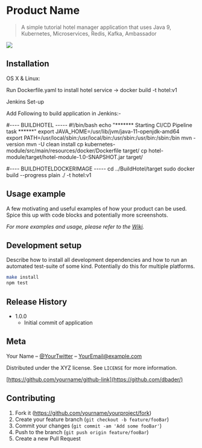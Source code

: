# Product Name
> A simple tutorial hotel manager application that uses Java 9, Kubernetes, Microservices, Redis, Kafka, Ambassador

![](header.png)

## Installation

OS X & Linux:

Run Dockerfile.yaml to install hotel service -> docker build -t hotel:v1

Jenkins Set-up

Add Following to build application in Jenkins:-

#---- BUILDHOTEL -----
#!/bin/bash
echo "******* Starting CI/CD Pipeline task ******"
export JAVA_HOME=/usr/lib/jvm/java-11-openjdk-amd64
export PATH=/usr/local/sbin:/usr/local/bin:/usr/sbin:/usr/bin:/sbin:/bin 
mvn -version
mvn -U clean install
cp kubernetes-module/src/main/resources/docker/Dockerfile target/
cp hotel-module/target/hotel-module-1.0-SNAPSHOT.jar target/

#---- BUILDHOTELDOCKERIMAGE -----
cd ../BuildHotel/target
sudo docker build --progress plain ./ -t hotel:v1

## Usage example

A few motivating and useful examples of how your product can be used. Spice this up with code blocks and potentially more screenshots.

_For more examples and usage, please refer to the [Wiki][wiki]._

## Development setup

Describe how to install all development dependencies and how to run an automated test-suite of some kind. Potentially do this for multiple platforms.

```sh
make install
npm test
```

## Release History

* 1.0.0
    * Initial commit of application

## Meta

Your Name – [@YourTwitter](https://twitter.com/dbader_org) – YourEmail@example.com

Distributed under the XYZ license. See ``LICENSE`` for more information.

[https://github.com/yourname/github-link](https://github.com/dbader/)

## Contributing

1. Fork it (<https://github.com/yourname/yourproject/fork>)
2. Create your feature branch (`git checkout -b feature/fooBar`)
3. Commit your changes (`git commit -am 'Add some fooBar'`)
4. Push to the branch (`git push origin feature/fooBar`)
5. Create a new Pull Request

<!-- Markdown link & img dfn's -->
[npm-image]: https://img.shields.io/npm/v/datadog-metrics.svg?style=flat-square
[npm-url]: https://npmjs.org/package/datadog-metrics
[npm-downloads]: https://img.shields.io/npm/dm/datadog-metrics.svg?style=flat-square
[travis-image]: https://img.shields.io/travis/dbader/node-datadog-metrics/master.svg?style=flat-square
[travis-url]: https://travis-ci.org/dbader/node-datadog-metrics
[wiki]: https://github.com/yourname/yourproject/wiki
